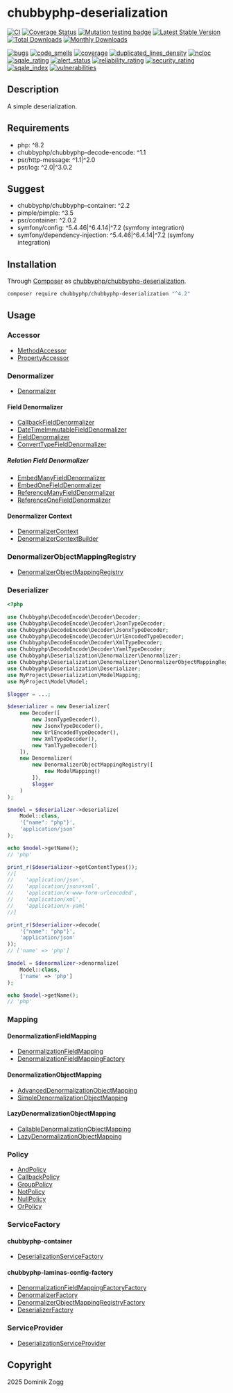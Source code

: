 # chubbyphp-deserialization

[![CI](https://github.com/chubbyphp/chubbyphp-deserialization/actions/workflows/ci.yml/badge.svg)](https://github.com/chubbyphp/chubbyphp-deserialization/actions/workflows/ci.yml)
[![Coverage Status](https://coveralls.io/repos/github/chubbyphp/chubbyphp-deserialization/badge.svg?branch=master)](https://coveralls.io/github/chubbyphp/chubbyphp-deserialization?branch=master)
[![Mutation testing badge](https://img.shields.io/endpoint?style=flat&url=https%3A%2F%2Fbadge-api.stryker-mutator.io%2Fgithub.com%2Fchubbyphp%2Fchubbyphp-deserialization%2Fmaster)](https://dashboard.stryker-mutator.io/reports/github.com/chubbyphp/chubbyphp-deserialization/master)
[![Latest Stable Version](https://poser.pugx.org/chubbyphp/chubbyphp-deserialization/v)](https://packagist.org/packages/chubbyphp/chubbyphp-deserialization)
[![Total Downloads](https://poser.pugx.org/chubbyphp/chubbyphp-deserialization/downloads)](https://packagist.org/packages/chubbyphp/chubbyphp-deserialization)
[![Monthly Downloads](https://poser.pugx.org/chubbyphp/chubbyphp-deserialization/d/monthly)](https://packagist.org/packages/chubbyphp/chubbyphp-deserialization)

[![bugs](https://sonarcloud.io/api/project_badges/measure?project=chubbyphp_chubbyphp-deserialization&metric=bugs)](https://sonarcloud.io/dashboard?id=chubbyphp_chubbyphp-deserialization)
[![code_smells](https://sonarcloud.io/api/project_badges/measure?project=chubbyphp_chubbyphp-deserialization&metric=code_smells)](https://sonarcloud.io/dashboard?id=chubbyphp_chubbyphp-deserialization)
[![coverage](https://sonarcloud.io/api/project_badges/measure?project=chubbyphp_chubbyphp-deserialization&metric=coverage)](https://sonarcloud.io/dashboard?id=chubbyphp_chubbyphp-deserialization)
[![duplicated_lines_density](https://sonarcloud.io/api/project_badges/measure?project=chubbyphp_chubbyphp-deserialization&metric=duplicated_lines_density)](https://sonarcloud.io/dashboard?id=chubbyphp_chubbyphp-deserialization)
[![ncloc](https://sonarcloud.io/api/project_badges/measure?project=chubbyphp_chubbyphp-deserialization&metric=ncloc)](https://sonarcloud.io/dashboard?id=chubbyphp_chubbyphp-deserialization)
[![sqale_rating](https://sonarcloud.io/api/project_badges/measure?project=chubbyphp_chubbyphp-deserialization&metric=sqale_rating)](https://sonarcloud.io/dashboard?id=chubbyphp_chubbyphp-deserialization)
[![alert_status](https://sonarcloud.io/api/project_badges/measure?project=chubbyphp_chubbyphp-deserialization&metric=alert_status)](https://sonarcloud.io/dashboard?id=chubbyphp_chubbyphp-deserialization)
[![reliability_rating](https://sonarcloud.io/api/project_badges/measure?project=chubbyphp_chubbyphp-deserialization&metric=reliability_rating)](https://sonarcloud.io/dashboard?id=chubbyphp_chubbyphp-deserialization)
[![security_rating](https://sonarcloud.io/api/project_badges/measure?project=chubbyphp_chubbyphp-deserialization&metric=security_rating)](https://sonarcloud.io/dashboard?id=chubbyphp_chubbyphp-deserialization)
[![sqale_index](https://sonarcloud.io/api/project_badges/measure?project=chubbyphp_chubbyphp-deserialization&metric=sqale_index)](https://sonarcloud.io/dashboard?id=chubbyphp_chubbyphp-deserialization)
[![vulnerabilities](https://sonarcloud.io/api/project_badges/measure?project=chubbyphp_chubbyphp-deserialization&metric=vulnerabilities)](https://sonarcloud.io/dashboard?id=chubbyphp_chubbyphp-deserialization)

## Description

A simple deserialization.

## Requirements

 * php: ^8.2
 * chubbyphp/chubbyphp-decode-encode: ^1.1
 * psr/http-message: ^1.1|^2.0
 * psr/log: ^2.0|^3.0.2

## Suggest

 * chubbyphp/chubbyphp-container: ^2.2
 * pimple/pimple: ^3.5
 * psr/container: ^2.0.2
 * symfony/config: ^5.4.46|^6.4.14|^7.2 (symfony integration)
 * symfony/dependency-injection: ^5.4.46|^6.4.14|^7.2 (symfony integration)

## Installation

Through [Composer](http://getcomposer.org) as [chubbyphp/chubbyphp-deserialization][1].

```sh
composer require chubbyphp/chubbyphp-deserialization "^4.2"
```

## Usage

### Accessor

 * [MethodAccessor][2]
 * [PropertyAccessor][3]

### Denormalizer

 * [Denormalizer][10]

#### Field Denormalizer

 * [CallbackFieldDenormalizer][11]
 * [DateTimeImmutableFieldDenormalizer][12]
 * [FieldDenormalizer][13]
 * [ConvertTypeFieldDenormalizer][14]

##### Relation Field Denormalizer

 * [EmbedManyFieldDenormalizer][15]
 * [EmbedOneFieldDenormalizer][16]
 * [ReferenceManyFieldDenormalizer][17]
 * [ReferenceOneFieldDenormalizer][18]

#### Denormalizer Context

 * [DenormalizerContext][19]
 * [DenormalizerContextBuilder][20]

### DenormalizerObjectMappingRegistry

* [DenormalizerObjectMappingRegistry][21]

### Deserializer

```php
<?php

use Chubbyphp\DecodeEncode\Decoder\Decoder;
use Chubbyphp\DecodeEncode\Decoder\JsonTypeDecoder;
use Chubbyphp\DecodeEncode\Decoder\JsonxTypeDecoder;
use Chubbyphp\DecodeEncode\Decoder\UrlEncodedTypeDecoder;
use Chubbyphp\DecodeEncode\Decoder\XmlTypeDecoder;
use Chubbyphp\DecodeEncode\Decoder\YamlTypeDecoder;
use Chubbyphp\Deserialization\Denormalizer\Denormalizer;
use Chubbyphp\Deserialization\Denormalizer\DenormalizerObjectMappingRegistry;
use Chubbyphp\Deserialization\Deserializer;
use MyProject\Deserialization\ModelMapping;
use MyProject\Model\Model;

$logger = ...;

$deserializer = new Deserializer(
    new Decoder([
        new JsonTypeDecoder(),
        new JsonxTypeDecoder(),
        new UrlEncodedTypeDecoder(),
        new XmlTypeDecoder(),
        new YamlTypeDecoder()
    ]),
    new Denormalizer(
        new DenormalizerObjectMappingRegistry([
            new ModelMapping()
        ]),
        $logger
    )
);

$model = $deserializer->deserialize(
    Model::class,
    '{"name": "php"}',
    'application/json'
);

echo $model->getName();
// 'php'

print_r($deserializer->getContentTypes());
//[
//    'application/json',
//    'application/jsonx+xml',
//    'application/x-www-form-urlencoded',
//    'application/xml',
//    'application/x-yaml'
//]

print_r($deserializer->decode(
    '{"name": "php"}',
    'application/json'
));
// ['name' => 'php']

$model = $denormalizer->denormalize(
    Model::class,
    ['name' => 'php']
);

echo $model->getName();
// 'php'
```

### Mapping

#### DenormalizationFieldMapping

 * [DenormalizationFieldMapping][21]
 * [DenormalizationFieldMappingFactory][22]

#### DenormalizationObjectMapping

 * [AdvancedDenormalizationObjectMapping][23]
 * [SimpleDenormalizationObjectMapping][24]

#### LazyDenormalizationObjectMapping

 * [CallableDenormalizationObjectMapping][25]
 * [LazyDenormalizationObjectMapping][26]

### Policy

* [AndPolicy][27]
* [CallbackPolicy][28]
* [GroupPolicy][29]
* [NotPolicy][30]
* [NullPolicy][31]
* [OrPolicy][32]

### ServiceFactory

#### chubbyphp-container

 * [DeserializationServiceFactory][33]

#### chubbyphp-laminas-config-factory

 * [DenormalizationFieldMappingFactoryFactory][41]
 * [DenormalizerFactory][42]
 * [DenormalizerObjectMappingRegistryFactory][43]
 * [DeserializerFactory][44]

### ServiceProvider

* [DeserializationServiceProvider][34]

## Copyright

2025 Dominik Zogg


[1]: https://packagist.org/packages/chubbyphp/chubbyphp-deserialization

[2]: doc/Accessor/MethodAccessor.md
[3]: doc/Accessor/PropertyAccessor.md

[10]: doc/Denormalizer/Denormalizer.md

[11]: doc/Denormalizer/CallbackFieldDenormalizer.md
[12]: doc/Denormalizer/DateTimeImmutableFieldDenormalizer.md
[13]: doc/Denormalizer/FieldDenormalizer.md
[14]: doc/Denormalizer/ConvertTypeFieldDenormalizer.md

[15]: doc/Denormalizer/Relation/EmbedManyFieldDenormalizer.md
[16]: doc/Denormalizer/Relation/EmbedOneFieldDenormalizer.md
[17]: doc/Denormalizer/Relation/ReferenceManyFieldDenormalizer.md
[18]: doc/Denormalizer/Relation/ReferenceOneFieldDenormalizer.md

[19]: doc/Denormalizer/DenormalizerContext.md
[20]: doc/Denormalizer/DenormalizerContextBuilder.md

[21]: doc/Denormalizer/DenormalizerObjectMappingRegistry.md

[21]: doc/Mapping/DenormalizationFieldMapping.md
[22]: doc/Mapping/DenormalizationFieldMappingFactory.md

[23]: doc/Mapping/AdvancedDenormalizationObjectMapping.md
[24]: doc/Mapping/SimpleDenormalizationObjectMapping.md

[25]: doc/Mapping/CallableDenormalizationObjectMapping.md
[26]: doc/Mapping/LazyDenormalizationObjectMapping.md

[27]: doc/Policy/AndPolicy.md
[28]: doc/Policy/CallbackPolicy.md
[29]: doc/Policy/GroupPolicy.md
[30]: doc/Policy/NotPolicy.md
[31]: doc/Policy/NullPolicy.md
[32]: doc/Policy/OrPolicy.md

[33]: doc/ServiceFactory/DeserializationServiceFactory.md

[34]: doc/ServiceProvider/DeserializationServiceProvider.md

[41]: doc/ServiceFactory/DenormalizationFieldMappingFactoryFactory.md
[42]: doc/ServiceFactory/DenormalizerFactory.md
[43]: doc/ServiceFactory/DenormalizerObjectMappingRegistryFactory.md
[44]: doc/ServiceFactory/DeserializerFactory.md
